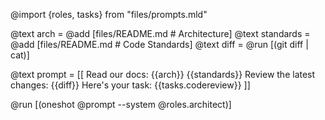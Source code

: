 @import {roles, tasks} from "files/prompts.mld"

@text arch = @add [files/README.md # Architecture]
@text standards = @add [files/README.md # Code Standards]
@text diff = @run [(git diff | cat)]

@text prompt = [[
   Read our docs: {{arch}} {{standards}}
   Review the latest changes: {{diff}}
   Here's your task: {{tasks.codereview}}
]]

@run [(oneshot @prompt --system @roles.architect)]